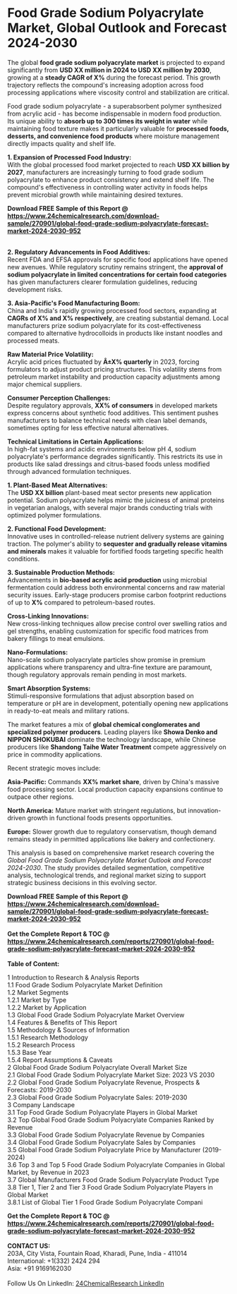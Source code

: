 <h1>Food Grade Sodium Polyacrylate Market, Global Outlook and Forecast 2024-2030</h1><p>The global <strong>food grade sodium polyacrylate market</strong> is projected to expand significantly from <strong>USD XX million in 2024 to USD XX million by 2030</strong>, growing at a <strong>steady CAGR of X%</strong> during the forecast period. This growth trajectory reflects the compound's increasing adoption across food processing applications where viscosity control and stabilization are critical.</p><p>Food grade sodium polyacrylate - a superabsorbent polymer synthesized from acrylic acid - has become indispensable in modern food production. Its unique ability to <strong>absorb up to 300 times its weight in water</strong> while maintaining food texture makes it particularly valuable for <strong>processed foods, desserts, and convenience food products</strong> where moisture management directly impacts quality and shelf life.</p><p><strong>1. Expansion of Processed Food Industry:</strong><br>
With the global processed food market projected to reach <strong>USD XX billion by 2027</strong>, manufacturers are increasingly turning to food grade sodium polyacrylate to enhance product consistency and extend shelf life. The compound's effectiveness in controlling water activity in foods helps prevent microbial growth while maintaining desired textures.</p><div><b>Download FREE Sample of this Report @ 
            <a href="https://www.24chemicalresearch.com/download-sample/270901/global-food-grade-sodium-polyacrylate-forecast-market-2024-2030-952">
            https://www.24chemicalresearch.com/download-sample/270901/global-food-grade-sodium-polyacrylate-forecast-market-2024-2030-952</a></b></div><br><p><strong>2. Regulatory Advancements in Food Additives:</strong><br>
Recent FDA and EFSA approvals for specific food applications have opened new avenues. While regulatory scrutiny remains stringent, the <strong>approval of sodium polyacrylate in limited concentrations for certain food categories</strong> has given manufacturers clearer formulation guidelines, reducing development risks.</p><p><strong>3. Asia-Pacific's Food Manufacturing Boom:</strong><br>
China and India's rapidly growing processed food sectors, expanding at <strong>CAGRs of X% and X% respectively</strong>, are creating substantial demand. Local manufacturers prize sodium polyacrylate for its cost-effectiveness compared to alternative hydrocolloids in products like instant noodles and processed meats.</p><p><strong>Raw Material Price Volatility:</strong><br>
Acrylic acid prices fluctuated by <strong>Â±X% quarterly</strong> in 2023, forcing formulators to adjust product pricing structures. This volatility stems from petroleum market instability and production capacity adjustments among major chemical suppliers.</p><p><strong>Consumer Perception Challenges:</strong><br>
Despite regulatory approvals, <strong>XX% of consumers</strong> in developed markets express concerns about synthetic food additives. This sentiment pushes manufacturers to balance technical needs with clean label demands, sometimes opting for less effective natural alternatives.</p><p><strong>Technical Limitations in Certain Applications:</strong><br>
In high-fat systems and acidic environments below pH 4, sodium polyacrylate's performance degrades significantly. This restricts its use in products like salad dressings and citrus-based foods unless modified through advanced formulation techniques.</p><p><strong>1. Plant-Based Meat Alternatives:</strong><br>
The <strong>USD XX billion</strong> plant-based meat sector presents new application potential. Sodium polyacrylate helps mimic the juiciness of animal proteins in vegetarian analogs, with several major brands conducting trials with optimized polymer formulations.</p><p><strong>2. Functional Food Development:</strong><br>
Innovative uses in controlled-release nutrient delivery systems are gaining traction. The polymer's ability to <strong>sequester and gradually release vitamins and minerals</strong> makes it valuable for fortified foods targeting specific health conditions.</p><p><strong>3. Sustainable Production Methods:</strong><br>
Advancements in <strong>bio-based acrylic acid production</strong> using microbial fermentation could address both environmental concerns and raw material security issues. Early-stage producers promise carbon footprint reductions of up to <strong>X%</strong> compared to petroleum-based routes.</p><p><strong>Cross-Linking Innovations:</strong><br>
New cross-linking techniques allow precise control over swelling ratios and gel strengths, enabling customization for specific food matrices from bakery fillings to meat emulsions.</p><p><strong>Nano-Formulations:</strong><br>
Nano-scale sodium polyacrylate particles show promise in premium applications where transparency and ultra-fine texture are paramount, though regulatory approvals remain pending in most markets.</p><p><strong>Smart Absorption Systems:</strong><br>
Stimuli-responsive formulations that adjust absorption based on temperature or pH are in development, potentially opening new applications in ready-to-eat meals and military rations.</p><p>The market features a mix of <strong>global chemical conglomerates and specialized polymer producers</strong>. Leading players like <strong>Showa Denko and NIPPON SHOKUBAI</strong> dominate the technology landscape, while Chinese producers like <strong>Shandong Taihe Water Treatment</strong> compete aggressively on price in commodity applications.</p><p>Recent strategic moves include:</p><p><strong>Asia-Pacific:</strong> Commands <strong>XX% market share</strong>, driven by China's massive food processing sector. Local production capacity expansions continue to outpace other regions.</p><p><strong>North America:</strong> Mature market with stringent regulations, but innovation-driven growth in functional foods presents opportunities.</p><p><strong>Europe:</strong> Slower growth due to regulatory conservatism, though demand remains steady in permitted applications like bakery and confectionery.</p><p>This analysis is based on comprehensive market research covering the <em>Global Food Grade Sodium Polyacrylate Market Outlook and Forecast 2024-2030</em>. The study provides detailed segmentation, competitive analysis, technological trends, and regional market sizing to support strategic business decisions in this evolving sector.</p><div><b>Download FREE Sample of this Report @ 
            <a href="https://www.24chemicalresearch.com/download-sample/270901/global-food-grade-sodium-polyacrylate-forecast-market-2024-2030-952">
            https://www.24chemicalresearch.com/download-sample/270901/global-food-grade-sodium-polyacrylate-forecast-market-2024-2030-952</a></b></div><br><div><b>Get the Complete Report & TOC @ 
            <a href="https://www.24chemicalresearch.com/reports/270901/global-food-grade-sodium-polyacrylate-forecast-market-2024-2030-952">
            https://www.24chemicalresearch.com/reports/270901/global-food-grade-sodium-polyacrylate-forecast-market-2024-2030-952</a></b></div><br>
            <b>Table of Content:</b><p>1 Introduction to Research & Analysis Reports<br />
    1.1 Food Grade Sodium Polyacrylate Market Definition<br />
    1.2 Market Segments<br />
        1.2.1 Market by Type<br />
        1.2.2 Market by Application<br />
    1.3 Global Food Grade Sodium Polyacrylate Market Overview<br />
    1.4 Features & Benefits of This Report<br />
    1.5 Methodology & Sources of Information<br />
        1.5.1 Research Methodology<br />
        1.5.2 Research Process<br />
        1.5.3 Base Year<br />
        1.5.4 Report Assumptions & Caveats<br />
2 Global Food Grade Sodium Polyacrylate Overall Market Size<br />
    2.1 Global Food Grade Sodium Polyacrylate Market Size: 2023 VS 2030<br />
    2.2 Global Food Grade Sodium Polyacrylate Revenue, Prospects & Forecasts: 2019-2030<br />
    2.3 Global Food Grade Sodium Polyacrylate Sales: 2019-2030<br />
3 Company Landscape<br />
    3.1 Top Food Grade Sodium Polyacrylate Players in Global Market<br />
    3.2 Top Global Food Grade Sodium Polyacrylate Companies Ranked by Revenue<br />
    3.3 Global Food Grade Sodium Polyacrylate Revenue by Companies<br />
    3.4 Global Food Grade Sodium Polyacrylate Sales by Companies<br />
    3.5 Global Food Grade Sodium Polyacrylate Price by Manufacturer (2019-2024)<br />
    3.6 Top 3 and Top 5 Food Grade Sodium Polyacrylate Companies in Global Market, by Revenue in 2023<br />
    3.7 Global Manufacturers Food Grade Sodium Polyacrylate Product Type<br />
    3.8 Tier 1, Tier 2 and Tier 3 Food Grade Sodium Polyacrylate Players in Global Market<br />
        3.8.1 List of Global Tier 1 Food Grade Sodium Polyacrylate Compani</p><div><b>Get the Complete Report & TOC @ 
            <a href="https://www.24chemicalresearch.com/reports/270901/global-food-grade-sodium-polyacrylate-forecast-market-2024-2030-952">
            https://www.24chemicalresearch.com/reports/270901/global-food-grade-sodium-polyacrylate-forecast-market-2024-2030-952</a></b></div><br><b>CONTACT US:</b><br>
            203A, City Vista, Fountain Road, Kharadi, Pune, India - 411014<br>
            International: +1(332) 2424 294<br>
            Asia: +91 9169162030 <br><br>
            Follow Us On LinkedIn: <a href="https://www.linkedin.com/company/24chemicalresearch/">24ChemicalResearch LinkedIn</a>